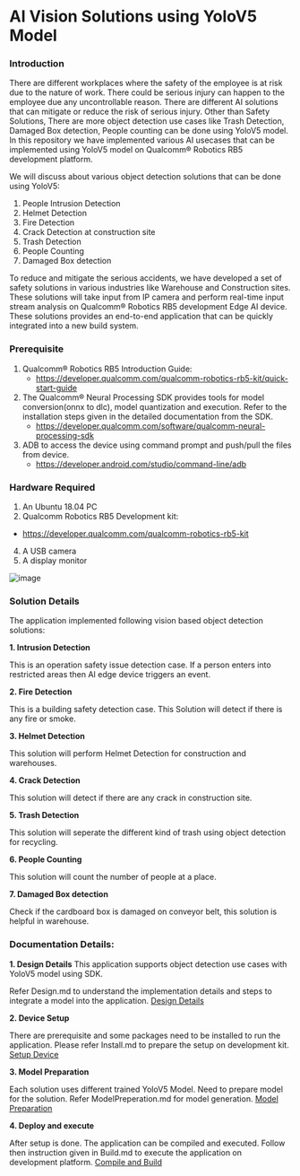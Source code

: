 # AI Vision Solutions using YoloV5 Model

### Introduction
There are different workplaces where the safety of the employee is at risk due to the nature of work. There could be serious injury can happen to the employee due any uncontrollable reason. There are different AI solutions that can mitigate or reduce the risk of serious injury.
Other than Safety Solutions, There are more object detection use cases like Trash Detection, Damaged Box detection, People counting can be done using YoloV5 model.
In this repository we have implemented various AI usecases that can be implemented using YoloV5 model on Qualcomm® Robotics RB5 development platform.

We will discuss about various object detection solutions that can be done using YoloV5:
1. People Intrusion Detection
2. Helmet Detection
3. Fire Detection
4. Crack Detection at construction site
5. Trash Detection
6. People Counting
7. Damaged Box detection

To reduce and mitigate the serious accidents, we have developed a set of safety solutions in various industries like Warehouse and Construction sites. These solutions will take input from IP camera and perform real-time input stream analysis on Qualcomm® Robotics RB5 development Edge AI device. These solutions provides an end-to-end application that can be quickly integrated into a new build system.

### Prerequisite
1.  Qualcomm® Robotics RB5 Introduction Guide: 
    * https://developer.qualcomm.com/qualcomm-robotics-rb5-kit/quick-start-guide
2.  The Qualcomm® Neural Processing SDK provides tools for model conversion(onnx to dlc), model quantization and execution. 
Refer to the installation steps given in the detailed documentation from the SDK.
    * https://developer.qualcomm.com/software/qualcomm-neural-processing-sdk
3.  ADB to access the device using command prompt and push/pull the files from device.
    * https://developer.android.com/studio/command-line/adb

### Hardware Required

1.	An Ubuntu 18.04 PC
2.	Qualcomm Robotics RB5 Development kit:
   * https://developer.qualcomm.com/qualcomm-robotics-rb5-kit
4.	A USB camera
5.	A display monitor

![image](https://github.qualcomm.com/storage/user/12959/files/2d85cec3-913e-43af-9a06-e539690bb30c)

### Solution Details
The application implemented following vision based object detection solutions:

**1. Intrusion Detection**

This is an operation safety issue detection case. If a person enters into restricted areas then AI edge device triggers an event.

**2. Fire Detection**

This is a building safety detection case. This Solution will detect if there is any fire or smoke. 


**3. Helmet Detection**

This solution will perform Helmet Detection for construction and warehouses.

**4. Crack Detection**

This solution will detect if there are any crack in construction site.

**5. Trash Detection**

This solution will seperate the different kind of trash using object detection for recycling.

**6. People Counting**

This solution will count the number of people at a place. 

**7. Damaged Box detection**

Check if the cardboard box is damaged on conveyor belt, this solution is helpful in warehouse.

### Documentation Details:

**1. Design Details**
This application supports object detection use cases with YoloV5 model using SDK.

Refer Design.md to understand the implementation details and steps to integrate a model into the application.
[Design Details](./docs/DesignDetails.md)

**2. Device Setup**

There are prerequisite and some packages need to be installed to run the application. Please refer Install.md to prepare the setup on development kit.
[Setup Device](./docs/SetupDevice.md)

**3. Model Preparation**

Each solution uses different trained YoloV5 Model. Need to prepare model for the solution. Refer ModelPreperation.md for model generation.
[Model Preparation](./docs/ModelPreperation.md)

**4. Deploy and execute**

After setup is done. The application can be compiled and executed. Follow then instruction given in Build.md to execute the application on development platform.
[Compile and Build](./docs/Build.md)
